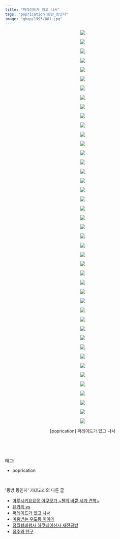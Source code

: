 ```yaml
---
title: "퍼레이드가 있고 나서"
tags: "poprication 동방_동인지"
image: "ghap/1993/001.jpg"
---
```

<div class="article">
<p style="text-align: center; clear: none; float: none;"><img src="{{ site.nasurl }}/ghap/1993/001.jpg"/></p>
<p style="text-align: center; clear: none; float: none;"><img src="{{ site.nasurl }}/ghap/1993/002.jpg"/></p>
<p style="text-align: center; clear: none; float: none;"><img src="{{ site.nasurl }}/ghap/1993/003.jpg"/></p>
<p style="text-align: center; clear: none; float: none;"><img src="{{ site.nasurl }}/ghap/1993/004.jpg"/></p>
<p style="text-align: center; clear: none; float: none;"><img src="{{ site.nasurl }}/ghap/1993/005.jpg"/></p>
<p style="text-align: center; clear: none; float: none;"><img src="{{ site.nasurl }}/ghap/1993/006.jpg"/></p>
<p style="text-align: center; clear: none; float: none;"><img src="{{ site.nasurl }}/ghap/1993/007.jpg"/></p>
<p style="text-align: center; clear: none; float: none;"><img src="{{ site.nasurl }}/ghap/1993/008.jpg"/></p>
<p style="text-align: center; clear: none; float: none;"><img src="{{ site.nasurl }}/ghap/1993/009.jpg"/></p>
<p style="text-align: center; clear: none; float: none;"><img src="{{ site.nasurl }}/ghap/1993/010.jpg"/></p>
<p style="text-align: center; clear: none; float: none;"><img src="{{ site.nasurl }}/ghap/1993/011.jpg"/></p>
<p style="text-align: center; clear: none; float: none;"><img src="{{ site.nasurl }}/ghap/1993/012.jpg"/></p>
<p style="text-align: center; clear: none; float: none;"><img src="{{ site.nasurl }}/ghap/1993/013.jpg"/></p>
<p style="text-align: center; clear: none; float: none;"><img src="{{ site.nasurl }}/ghap/1993/014.jpg"/></p>
<p style="text-align: center; clear: none; float: none;"><img src="{{ site.nasurl }}/ghap/1993/015.jpg"/></p>
<p style="text-align: center; clear: none; float: none;"><img src="{{ site.nasurl }}/ghap/1993/016.jpg"/></p>
<p style="text-align: center; clear: none; float: none;"><img src="{{ site.nasurl }}/ghap/1993/017.jpg"/></p>
<p style="text-align: center; clear: none; float: none;"><img src="{{ site.nasurl }}/ghap/1993/018.jpg"/></p>
<p style="text-align: center; clear: none; float: none;"><img src="{{ site.nasurl }}/ghap/1993/019.jpg"/></p>
<p style="text-align: center; clear: none; float: none;"><img src="{{ site.nasurl }}/ghap/1993/020.jpg"/></p>
<p style="text-align: center; clear: none; float: none;"><img src="{{ site.nasurl }}/ghap/1993/021.jpg"/></p>
<p style="text-align: center; clear: none; float: none;"><img src="{{ site.nasurl }}/ghap/1993/022.jpg"/></p>
<p style="text-align: center; clear: none; float: none;"><img src="{{ site.nasurl }}/ghap/1993/023.jpg"/></p>
<p style="text-align: center; clear: none; float: none;"><img src="{{ site.nasurl }}/ghap/1993/024.jpg"/></p>
<p style="text-align: center; clear: none; float: none;"><img src="{{ site.nasurl }}/ghap/1993/025.jpg"/></p>
<p style="text-align: center; clear: none; float: none;"><img src="{{ site.nasurl }}/ghap/1993/026.jpg"/></p>
<p style="text-align: center; clear: none; float: none;"><img src="{{ site.nasurl }}/ghap/1993/027.jpg"/></p>
<p style="text-align: center; clear: none; float: none;"><img src="{{ site.nasurl }}/ghap/1993/028.jpg"/></p>
<p style="text-align: center; clear: none; float: none;"><img src="{{ site.nasurl }}/ghap/1993/029.jpg"/></p>
<p style="text-align: center; clear: none; float: none;"><img src="{{ site.nasurl }}/ghap/1993/030.jpg"/></p>
<p style="text-align: center; clear: none; float: none;"><img src="{{ site.nasurl }}/ghap/1993/031.jpg"/></p>
<p style="text-align: center; clear: none; float: none;"><img src="{{ site.nasurl }}/ghap/1993/032.jpg"/></p>
<p style="text-align: center; clear: none; float: none;"><img src="{{ site.nasurl }}/ghap/1993/033.jpg"/></p>
<p style="text-align: center; clear: none; float: none;"><img src="{{ site.nasurl }}/ghap/1993/034.jpg"/></p>
<p style="text-align: center; clear: none; float: none;"><img src="{{ site.nasurl }}/ghap/1993/035.jpg"/></p>
<p style="text-align: center; clear: none; float: none;"><img src="{{ site.nasurl }}/ghap/1993/036.jpg"/></p>
<p style="text-align: center; clear: none; float: none;"><img src="{{ site.nasurl }}/ghap/1993/037.jpg"/></p>
<p style="text-align: center; clear: none; float: none;"><img src="{{ site.nasurl }}/ghap/1993/038.jpg"/></p>
<p style="text-align: center; clear: none; float: none;"><img src="{{ site.nasurl }}/ghap/1993/039.jpg"/></p>
<p style="text-align: center; clear: none; float: none;"><img src="{{ site.nasurl }}/ghap/1993/040.jpg"/></p>
<p style="text-align: center; clear: none; float: none;"><img src="{{ site.nasurl }}/ghap/1993/041.jpg"/></p>
<p style="text-align: center; clear: none; float: none;"><img src="{{ site.nasurl }}/ghap/1993/042.jpg"/></p>
<p style="text-align: center; clear: none; float: none;"><img src="{{ site.nasurl }}/ghap/1993/043.jpg"/></p>
<p style="text-align: center; clear: none; float: none;">[poprication] 퍼레이드가 있고 나서</p>
<p><br/></p>
</div><br/>
<div class="tagTrail">
<p>태그: </p>
<ul>
<li>poprication</li>
</ul>
</div><br/>
<div class="another">
<p>'동방 동인지' 카테고리의 다른 글</p>
<ul>
<li><a href="/2016-09-04-ghap_1995">마루시키요요몽 야쿠모가 ~첸의 바깥 세계 견학~</a></li>
<li><a href="/2016-09-04-ghap_1994">유카리 vs</a></li>
<li><a href="/2016-09-04-ghap_1993">퍼레이드가 있고 나서</a></li>
<li><a href="/2016-09-04-ghap_1991">미움받는 우도묭 이야기</a></li>
<li><a href="/2016-09-04-ghap_1990">정월항례행사 하쿠레이신사 새전공방</a></li>
<li><a href="/2016-09-04-ghap_1989">점주와 텐구</a></li>
</ul>
</div><br/>
<div class="cb_module cb_fluid">
<div class="cb_wrt cb_profile">
</div><!-- commentList close -->
</div><br/>
